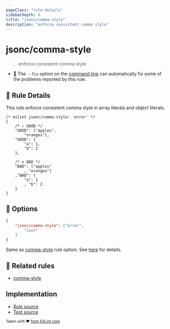 ```yaml
---
pageClass: "rule-details"
sidebarDepth: 0
title: "jsonc/comma-style"
description: "enforce consistent comma style"
---
```

# jsonc/comma-style

> enforce consistent comma style

- :wrench: The `--fix` option on the [command line](https://eslint.org/docs/user-guide/command-line-interface#fixing-problems) can automatically fix some of the problems reported by this rule.

## :book: Rule Details

This rule enforce consistent comma style in array literals and object literals.

<eslint-code-block fix>

<!-- eslint-skip -->

```json5
/* eslint jsonc/comma-style: 'error' */
{
    /* ✓ GOOD */
    "GOOD": ["apples",
        "oranges"],
    "GOOD": {
        "a": 1,
        "b": 2
    },

    /* ✗ BAD */
    "BAD": ["apples"
        , "oranges"]
    ,"BAD": {
        "a": 1
        , "b": 2
    }
}
```

</eslint-code-block>

## :wrench: Options

```json
{
    "jsonc/comma-style": ["error",
        "last"
    ]
}
```

Same as [comma-style] rule option. See [here](https://eslint.org/docs/rules/comma-style#options) for details. 

## :couple: Related rules

- [comma-style]

[comma-style]: https://eslint.org/docs/rules/comma-style

## Implementation

- [Rule source](https://github.com/ota-meshi/eslint-plugin-jsonc/blob/master/lib/rules/comma-style.ts)
- [Test source](https://github.com/ota-meshi/eslint-plugin-jsonc/blob/master/tests/lib/rules/comma-style.js)

<sup>Taken with ❤️ [from ESLint core](https://eslint.org/docs/rules/comma-style)</sup>
